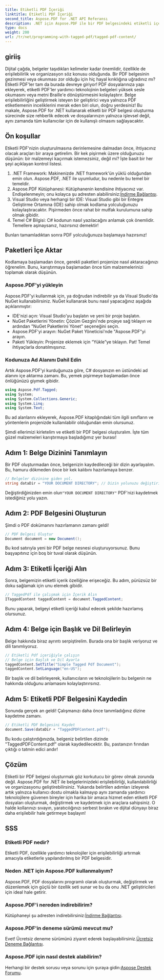 ```yaml
---
title: Etiketli PDF İçeriği
linktitle: Etiketli PDF İçeriği
second_title: Aspose.PDF for .NET API Referansı
description: .NET için Aspose.PDF ile bir PDF belgesindeki etiketli içerikle nasıl çalışacağınızı öğrenin. Etiketleri kullanmaya yönelik adım adım bir kılavuz.
type: docs
weight: 200
url: /tr/net/programming-with-tagged-pdf/tagged-pdf-content/
---
```

## giriiş

Dijital çağda, belgeler taşıdıkları kelimeler kadar önemlidir, özellikle de erişilebilirlik ve organizasyon söz konusu olduğunda. Bir PDF belgesinin gezinmesi veya okunması zor olduğu için hiç hayal kırıklığına uğradınız mı? Etiketli PDF'ler tam da burada devreye giriyor! PDF dosyalarınıza yapı ekleyerek, etiketli PDF'ler yardımcı teknolojinin belgeleri yüksek sesle okumasını veya metni Braille'e dönüştürmesini kolaylaştırır. Belge erişilebilirliğini geliştirmek isteyen bir geliştirici veya yalnızca PDF etiketlemenin inceliklerini merak eden biri olun, doğru yerdesiniz! Bu makale, Aspose.PDF for .NET kullanarak etiketli bir PDF belgesi oluşturma sürecinde size rehberlik edecek ve dosyalarınızın yalnızca işlevsel değil, aynı zamanda tüm kullanıcılar için de kullanışlı olmasını sağlayacaktır.

## Ön koşullar

Etiketli PDF'nizin oluşturulmasına derinlemesine dalmadan önce, ihtiyacınız olacak araçları bir araya getirelim. Bir kek pişirmek üzere olduğunuzu düşünün: bir malzemeyi kaçırmak istemezsiniz, değil mi? İşte basit bir her şeyi açıklayan kontrol listesi.

1. .NET Framework: Makinenizde .NET framework'ün yüklü olduğundan emin olun. Aspose.PDF, .NET ile uyumludur, bu nedenle bu temel bir temeldir.
2.  Aspose.PDF Kütüphanesi: Kütüphanenin kendisine ihtiyacınız var. Endişelenmeyin; onu kolayca şu adresten alabilirsiniz:[İndirme Bağlantısı](https://releases.aspose.com/pdf/net/).
3. Visual Studio veya herhangi bir IDE: Visual Studio gibi bir Entegre Geliştirme Ortamına (IDE) sahip olmak kodlama yolculuğunuzu kolaylaştıracaktır. Pişirmeden önce rahat bir mutfak kurulumuna sahip olmak gibidir.
4. Temel C# Bilgisi: C# kodunun nasıl yazılacağını anlamak çok önemlidir. Temellere aşinaysanız, hazırsınız demektir!

Bunları tamamladıktan sonra PDF yolculuğunuza başlamaya hazırsınız!

## Paketleri İçe Aktar

Kodlamaya başlamadan önce, gerekli paketleri projenize nasıl aktaracağınızı öğrenelim. Bunu, karıştırmaya başlamadan önce tüm malzemelerinizi toplamak olarak düşünün.

### Aspose.PDF'yi yükleyin

Aspose.PDF'yi kullanmak için, ya doğrudan indirebilir ya da Visual Studio'da NuGet kullanabilirsiniz. NuGet kullanarak bunu nasıl yapacağınız aşağıda açıklanmıştır:

- IDE'nizi açın: Visual Studio'yu başlatın ve yeni bir proje başlatın.
- NuGet Paketlerini Yönetin: Çözüm Gezgini'nde projeye sağ tıklayın ve ardından "NuGet Paketlerini Yönet" seçeneğini seçin.
- Aspose.PDF'yi arayın: NuGet Paket Yöneticisi'nde "Aspose.PDF"yi arayın.
- Paketi Yükleyin: Projenize eklemek için “Yükle”ye tıklayın. Pat! Temel ihtiyaçlarla donatılmışsınız.

### Kodunuza Ad Alanını Dahil Edin

Artık Aspose.PDF'yi kurduğunuza göre, C# dosyanızın en üstündeki ad alanını içe aktarma zamanı. Bu, yemek pişirmeye başlamadan önce önlüğünüzü giymek gibidir.

```csharp
using Aspose.Pdf.Tagged;
using System;
using System.Collections.Generic;
using System.Linq;
using System.Text;
```

Bu ad alanlarını ekleyerek, Aspose.PDF kitaplığındaki tüm ilgili sınıfların ve yöntemlerin projenizde kullanılabilir olduğundan emin olursunuz.

Şimdi ellerimizi kirletelim ve etiketli bir PDF belgesi oluşturalım. İşte tüm güzel malzemeleri karıştırmaya başladığımız yer burası!

## Adım 1: Belge Dizinini Tanımlayın

Bir PDF oluşturmadan önce, belgenizin kaydedileceği bir dizin ayarlayalım. Bu, hamuru dökmeden önce bir kek kalıbını hazırlamaya benzer.

```csharp
// Belgeler dizinine giden yol.
string dataDir = "YOUR DOCUMENT DIRECTORY"; // Dizin yolunuzu değiştirin
```

 Değiştirdiğinizden emin olun`"YOUR DOCUMENT DIRECTORY"` PDF'nizi kaydetmek istediğiniz yolu yazın. 

## Adım 2: PDF Belgesini Oluşturun

Şimdi o PDF dokümanını hazırlamanın zamanı geldi! 

```csharp
// PDF Belgesi Oluştur
Document document = new Document();
```

Bu kod satırıyla yeni bir PDF belge nesnesi oluşturuyorsunuz. Bunu başyapıtınız için boş bir tuval olarak düşünün.

## Adım 3: Etiketli İçeriği Alın

Sonra, belgemizin etiketli içerik özelliğine erişeceğiz. Bu adım, pürüzsüz bir doku sağlamak için unu elemek gibidir.

```csharp
// TaggedPdf ile çalışmak için İçerik Alın
ITaggedContent taggedContent = document.TaggedContent;
```

Bunu yaparak, belgeyi etiketli içeriği kabul edecek şekilde hazırlamış olursunuz.

## Adım 4: Belge için Başlık ve Dil Belirleyin

Belge hakkında biraz ayrıntı serpiştirelim. Burada ona bir başlık veriyoruz ve dili tanımlıyoruz. 

```csharp
// Etiketli Pdf içeriğiyle çalışın
// Belge için Başlık ve Dil Ayarla
taggedContent.SetTitle("Simple Tagged Pdf Document");
taggedContent.SetLanguage("en-US");
```

Bir başlık ve dil belirleyerek, kullanıcıların ve teknolojilerin bu belgenin ne hakkında olduğunu anlamasını kolaylaştırırsınız.

## Adım 5: Etiketli PDF Belgesini Kaydedin

Sonunda gerçek an geldi! Çalışmanızı daha önce tanımladığınız dizine kaydetme zamanı.

```csharp
// Etiketli PDF Belgesini Kaydet
document.Save(dataDir + "TaggedPDFContent.pdf");
```

Bu kodu çalıştırdığınızda, belgeniz belirtilen dizinde "TaggedPDFContent.pdf" olarak kaydedilecektir. Bu, pastanızın fırından çıktığı o tatmin edici andır!

## Çözüm

Etiketli bir PDF belgesi oluşturmak göz korkutucu bir görev olmak zorunda değil. Aspose.PDF for .NET ile belgelerinizdeki erişilebilirliği, kullanılabilirliği ve organizasyonu geliştirebilirsiniz. Yukarıda belirtilen adımları izleyerek artık yalnızca kullanıcı dostu olmakla kalmayıp aynı zamanda yardımcı teknolojilere güvenen bireyler için harika bir amaca hizmet eden etiketli PDF dosyaları oluşturmak, değiştirmek ve kaydetmek için araçlara sahipsiniz. O halde kollarınızı sıvayın, yaratıcılığınızı serbest bırakın ve dijital dünyayı biraz daha erişilebilir hale getirmeye başlayın!

## SSS

### Etiketli PDF nedir?
Etiketli PDF, özellikle yardımcı teknolojiler için erişilebilirliği artırmak amacıyla etiketlerle yapılandırılmış bir PDF belgesidir.

### Neden .NET için Aspose.PDF kullanmalıyım?
Aspose.PDF, PDF dosyalarını programlı olarak oluşturmak, değiştirmek ve düzenlemek için güçlü bir özellik seti sunar ve bu da onu .NET geliştiricileri için ideal hale getirir.

### Aspose.PDF'i nereden indirebilirim?
 Kütüphaneyi şu adresten indirebilirsiniz:[İndirme Bağlantısı](https://releases.aspose.com/pdf/net/).

### Aspose.PDF'in deneme sürümü mevcut mu?
 Evet! Ücretsiz deneme sürümünü ziyaret ederek başlayabilirsiniz.[Ücretsiz Deneme Bağlantısı](https://releases.aspose.com/).

### Aspose.PDF için nasıl destek alabilirim?
 Herhangi bir destek sorusu veya sorunu için şuraya gidin:[Aspose Destek Forumu](https://forum.aspose.com/c/pdf/10).